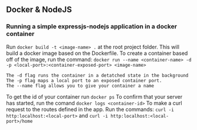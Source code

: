 ## Docker & NodeJS

### Running a simple expressjs-nodejs application in a docker container

Run `docker build -t <image-name> .` at the root project folder. This will build a docker image based on the Dockerfile.
To create a container based off of the image, run the command:
 `docker run --name <container-name> -d -p <local-port>:<container-exposed-port> <image-name>`

```
The -d flag runs the container in a detatched state in the background
The -p flag maps a local port to an exposed container port.
The --name flag allows you to give your container a name
```

To get the id of your container run `docker ps`
To confirm that your server has started, run the comand `docker logs <container-id>`
To make a curl request to the routes defined in the app. Run the commands: `curl -i http:localhost:<local-port>` and `curl -i http:localhost:<local-port>/home`